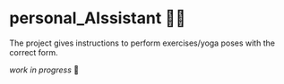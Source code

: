 # personal_AIssistant 🤸‍♀️
The project gives instructions to perform exercises/yoga poses with the correct form.


*work in progress* 🔧
